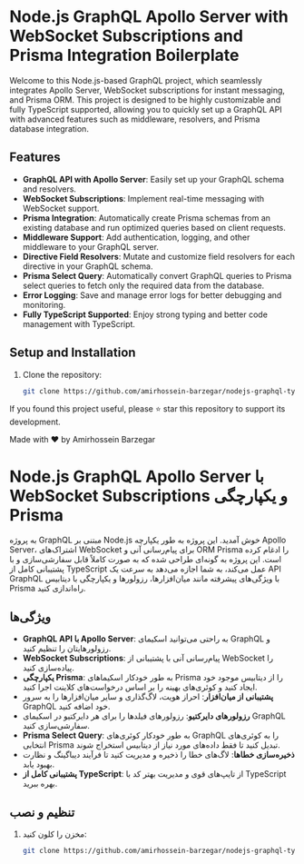 # Node.js GraphQL Apollo Server with WebSocket Subscriptions and Prisma Integration Boilerplate

Welcome to this Node.js-based GraphQL project, which seamlessly integrates Apollo Server, WebSocket subscriptions for instant messaging, and Prisma ORM. This project is designed to be highly customizable and fully TypeScript supported, allowing you to quickly set up a GraphQL API with advanced features such as middleware, resolvers, and Prisma database integration.

## Features

- **GraphQL API with Apollo Server**: Easily set up your GraphQL schema and resolvers.
- **WebSocket Subscriptions**: Implement real-time messaging with WebSocket support.
- **Prisma Integration**: Automatically create Prisma schemas from an existing database and run optimized queries based on client requests.
- **Middleware Support**: Add authentication, logging, and other middleware to your GraphQL server.
- **Directive Field Resolvers**: Mutate and customize field resolvers for each directive in your GraphQL schema.
- **Prisma Select Query**: Automatically convert GraphQL queries to Prisma select queries to fetch only the required data from the database.
- **Error Logging**: Save and manage error logs for better debugging and monitoring.
- **Fully TypeScript Supported**: Enjoy strong typing and better code management with TypeScript.

## Setup and Installation

1. Clone the repository:
   ```bash
   git clone https://github.com/amirhossein-barzegar/nodejs-graphql-typescript.git


If you found this project useful, please ⭐️ star this repository to support its development.

Made with ❤️ by Amirhossein Barzegar


# Node.js GraphQL Apollo Server با WebSocket Subscriptions و یکپارچگی Prisma

به پروژه GraphQL مبتنی بر Node.js خوش آمدید. این پروژه به طور یکپارچه Apollo Server، اشتراک‌های WebSocket برای پیام‌رسانی آنی و ORM Prisma را ادغام کرده است. این پروژه به گونه‌ای طراحی شده که به صورت کاملاً قابل سفارشی‌سازی و با پشتیبانی کامل از TypeScript عمل می‌کند، به شما اجازه می‌دهد به سرعت یک API GraphQL با ویژگی‌های پیشرفته مانند میان‌افزارها، رزولورها و یکپارچگی با دیتابیس Prisma راه‌اندازی کنید.

## ویژگی‌ها

- **GraphQL API با Apollo Server**: به راحتی می‌توانید اسکیمای GraphQL و رزولورهایتان را تنظیم کنید.
- **WebSocket Subscriptions**: پیام‌رسانی آنی با پشتیبانی از WebSocket را پیاده‌سازی کنید.
- **یکپارچگی Prisma**: به طور خودکار اسکیماهای Prisma را از دیتابیس موجود خود ایجاد کنید و کوئری‌های بهینه را بر اساس درخواست‌های کلاینت اجرا کنید.
- **پشتیبانی از میان‌افزار**: احراز هویت، لاگ‌گذاری و سایر میان‌افزارها را به سرور GraphQL خود اضافه کنید.
- **رزولورهای دایرکتیو**: رزولورهای فیلدها را برای هر دایرکتیو در اسکیمای GraphQL سفارشی‌سازی کنید.
- **Prisma Select Query**: به طور خودکار کوئری‌های GraphQL را به کوئری‌های انتخابی Prisma تبدیل کنید تا فقط داده‌های مورد نیاز از دیتابیس استخراج شوند.
- **ذخیره‌سازی خطاها**: لاگ‌های خطا را ذخیره و مدیریت کنید تا فرآیند دیباگینگ و نظارت بهبود یابد.
- **پشتیبانی کامل از TypeScript**: از تایپ‌های قوی و مدیریت بهتر کد با TypeScript بهره ببرید.

## تنظیم و نصب

1. مخزن را کلون کنید:
   ```bash
   git clone https://github.com/amirhossein-barzegar/nodejs-graphql-typescript.git
